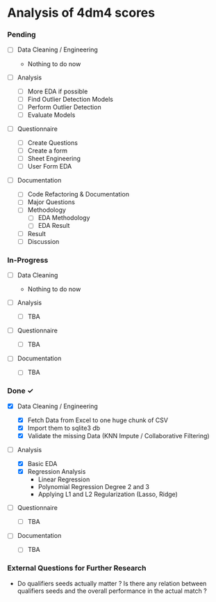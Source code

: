 # Analysis of 4dm4 scores

### Pending

- [ ] Data Cleaning / Engineering

  - Nothing to do now

- [ ] Analysis

  - [ ] More EDA if possible
  - [ ] Find Outlier Detection Models
  - [ ] Perform Outlier Detection
  - [ ] Evaluate Models

- [ ] Questionnaire

  - [ ] Create Questions
  - [ ] Create a form
  - [ ] Sheet Engineering
  - [ ] User Form EDA

- [ ] Documentation

  - [ ] Code Refactoring & Documentation
  - [ ] Major Questions
  - [ ] Methodology
    - [ ] EDA Methodology
    - [ ] EDA Result
  - [ ] Result
  - [ ] Discussion

### In-Progress

- [ ] Data Cleaning

  - Nothing to do now

- [ ] Analysis

  - [ ] TBA

- [ ] Questionnaire

  - [ ] TBA

- [ ] Documentation

  - [ ] TBA

### Done ✓

- [x] Data Cleaning / Engineering

  - [x] Fetch Data from Excel to one huge chunk of CSV
  - [x] Import them to sqlite3 db
  - [x] Validate the missing Data (KNN Impute / Collaborative Filtering)

- [ ] Analysis

  - [x] Basic EDA
  - [x] Regression Analysis
    - Linear Regression
    - Polynomial Regression Degree 2 and 3
    - Applying L1 and L2 Regularization (Lasso, Ridge)

- [ ] Questionnaire

  - [ ] TBA

- [ ] Documentation

  - [ ] TBA

### External Questions for Further Research

- Do qualifiers seeds actually matter ? Is there any relation between qualifiers seeds and the overall performance in the actual match ?
